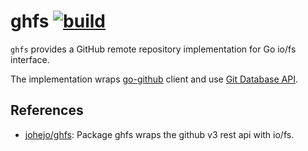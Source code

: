 # ghfs [![build](https://github.com/k1LoW/ghfs/actions/workflows/ci.yml/badge.svg)](https://github.com/k1LoW/ghfs/actions/workflows/ci.yml)

`ghfs` provides a GitHub remote repository implementation for Go io/fs interface.

The implementation wraps [go-github](https://github.com/google/go-github) client and use [Git Database API](https://docs.github.com/en/rest/reference/git).

## References

- [johejo/ghfs](https://github.com/johejo/ghfs): Package ghfs wraps the github v3 rest api with io/fs.
